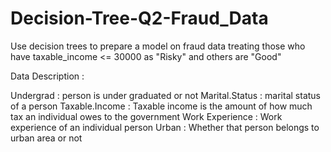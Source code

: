 # Decision-Tree-Q2-Fraud_Data
Use decision trees to prepare a model on fraud data  treating those who have taxable_income &lt;= 30000 as "Risky" and others are "Good"

Data Description :

Undergrad : person is under graduated or not Marital.Status : marital status of a person Taxable.Income : Taxable income is the amount of how much tax an individual owes to the government Work Experience : Work experience of an individual person Urban : Whether that person belongs to urban area or not
